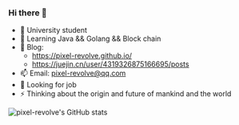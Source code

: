 ### Hi there 👋

- 🔭 University student
- 🌱 Learning Java && Golang && Block chain
- 📌 Blog: 
  - https://pixel-revolve.github.io/
  - https://juejin.cn/user/4319326875166695/posts
- 📫 Email: pixel-revolve@qq.com 
- 🤔 Looking for job
- ⚡ Thinking about the origin and future of mankind and the world

![pixel-revolve's GitHub stats](https://github-readme-stats.vercel.app/api?username=pixel-revolve&show_icons=true&theme=radical)
